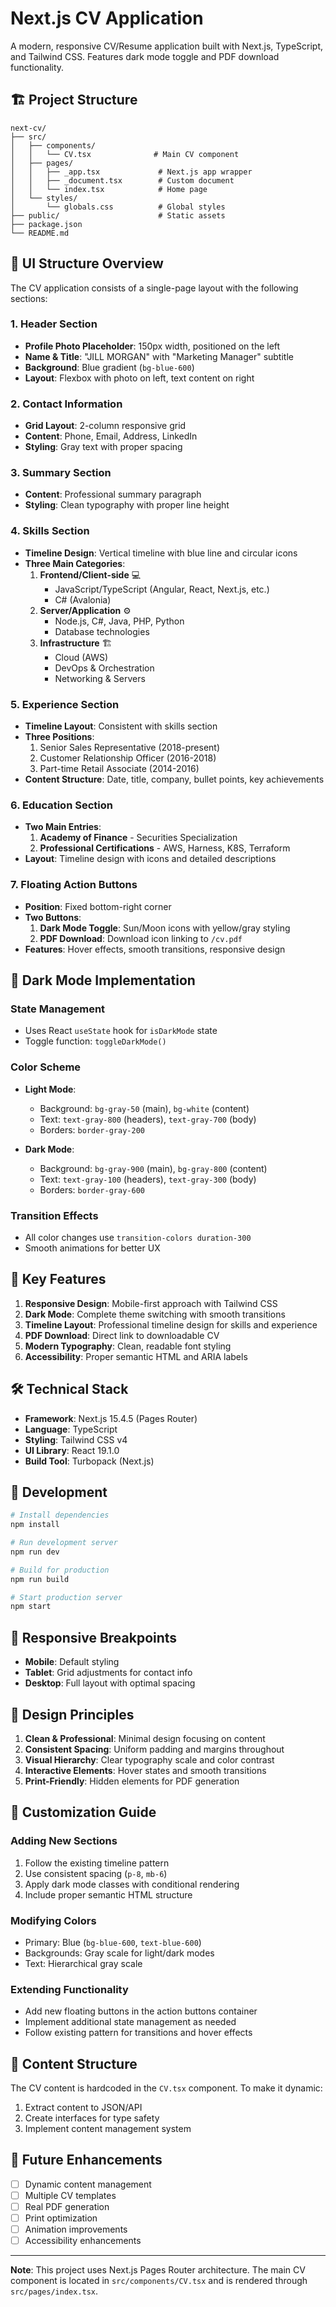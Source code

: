 # Next.js CV Application

A modern, responsive CV/Resume application built with Next.js, TypeScript, and Tailwind CSS. Features dark mode toggle and PDF download functionality.

## 🏗️ Project Structure

```
next-cv/
├── src/
│   ├── components/
│   │   └── CV.tsx              # Main CV component
│   ├── pages/
│   │   ├── _app.tsx             # Next.js app wrapper
│   │   ├── _document.tsx        # Custom document
│   │   └── index.tsx            # Home page
│   └── styles/
│       └── globals.css          # Global styles
├── public/                      # Static assets
├── package.json
└── README.md
```

## 🎨 UI Structure Overview

The CV application consists of a single-page layout with the following sections:

### 1. Header Section
- **Profile Photo Placeholder**: 150px width, positioned on the left
- **Name & Title**: "JILL MORGAN" with "Marketing Manager" subtitle
- **Background**: Blue gradient (`bg-blue-600`)
- **Layout**: Flexbox with photo on left, text content on right

### 2. Contact Information
- **Grid Layout**: 2-column responsive grid
- **Content**: Phone, Email, Address, LinkedIn
- **Styling**: Gray text with proper spacing

### 3. Summary Section
- **Content**: Professional summary paragraph
- **Styling**: Clean typography with proper line height

### 4. Skills Section
- **Timeline Design**: Vertical timeline with blue line and circular icons
- **Three Main Categories**:
  1. **Frontend/Client-side** 💻
     - JavaScript/TypeScript (Angular, React, Next.js, etc.)
     - C# (Avalonia)
  2. **Server/Application** ⚙️
     - Node.js, C#, Java, PHP, Python
     - Database technologies
  3. **Infrastructure** 🏗️
     - Cloud (AWS)
     - DevOps & Orchestration
     - Networking & Servers

### 5. Experience Section
- **Timeline Layout**: Consistent with skills section
- **Three Positions**:
  1. Senior Sales Representative (2018-present)
  2. Customer Relationship Officer (2016-2018)
  3. Part-time Retail Associate (2014-2016)
- **Content Structure**: Date, title, company, bullet points, key achievements

### 6. Education Section
- **Two Main Entries**:
  1. **Academy of Finance** - Securities Specialization
  2. **Professional Certifications** - AWS, Harness, K8S, Terraform
- **Layout**: Timeline design with icons and detailed descriptions

### 7. Floating Action Buttons
- **Position**: Fixed bottom-right corner
- **Two Buttons**:
  1. **Dark Mode Toggle**: Sun/Moon icons with yellow/gray styling
  2. **PDF Download**: Download icon linking to `/cv.pdf`
- **Features**: Hover effects, smooth transitions, responsive design

## 🌙 Dark Mode Implementation

### State Management
- Uses React `useState` hook for `isDarkMode` state
- Toggle function: `toggleDarkMode()`

### Color Scheme
- **Light Mode**: 
  - Background: `bg-gray-50` (main), `bg-white` (content)
  - Text: `text-gray-800` (headers), `text-gray-700` (body)
  - Borders: `border-gray-200`

- **Dark Mode**:
  - Background: `bg-gray-900` (main), `bg-gray-800` (content)
  - Text: `text-gray-100` (headers), `text-gray-300` (body)
  - Borders: `border-gray-600`

### Transition Effects
- All color changes use `transition-colors duration-300`
- Smooth animations for better UX

## 🎯 Key Features

1. **Responsive Design**: Mobile-first approach with Tailwind CSS
2. **Dark Mode**: Complete theme switching with smooth transitions
3. **Timeline Layout**: Professional timeline design for skills and experience
4. **PDF Download**: Direct link to downloadable CV
5. **Modern Typography**: Clean, readable font styling
6. **Accessibility**: Proper semantic HTML and ARIA labels

## 🛠️ Technical Stack

- **Framework**: Next.js 15.4.5 (Pages Router)
- **Language**: TypeScript
- **Styling**: Tailwind CSS v4
- **UI Library**: React 19.1.0
- **Build Tool**: Turbopack (Next.js)

## 🚀 Development

```bash
# Install dependencies
npm install

# Run development server
npm run dev

# Build for production
npm run build

# Start production server
npm start
```

## 📱 Responsive Breakpoints

- **Mobile**: Default styling
- **Tablet**: Grid adjustments for contact info
- **Desktop**: Full layout with optimal spacing

## 🎨 Design Principles

1. **Clean & Professional**: Minimal design focusing on content
2. **Consistent Spacing**: Uniform padding and margins throughout
3. **Visual Hierarchy**: Clear typography scale and color contrast
4. **Interactive Elements**: Hover states and smooth transitions
5. **Print-Friendly**: Hidden elements for PDF generation

## 🔧 Customization Guide

### Adding New Sections
1. Follow the existing timeline pattern
2. Use consistent spacing (`p-8`, `mb-6`)
3. Apply dark mode classes with conditional rendering
4. Include proper semantic HTML structure

### Modifying Colors
- Primary: Blue (`bg-blue-600`, `text-blue-600`)
- Backgrounds: Gray scale for light/dark modes
- Text: Hierarchical gray scale

### Extending Functionality
- Add new floating buttons in the action buttons container
- Implement additional state management as needed
- Follow existing pattern for transitions and hover effects

## 📄 Content Structure

The CV content is hardcoded in the `CV.tsx` component. To make it dynamic:
1. Extract content to JSON/API
2. Create interfaces for type safety
3. Implement content management system

## 🎯 Future Enhancements

- [ ] Dynamic content management
- [ ] Multiple CV templates
- [ ] Real PDF generation
- [ ] Print optimization
- [ ] Animation improvements
- [ ] Accessibility enhancements

---

**Note**: This project uses Next.js Pages Router architecture. The main CV component is located in `src/components/CV.tsx` and is rendered through `src/pages/index.tsx`.
